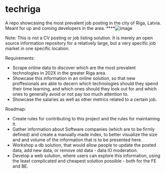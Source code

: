 # techriga
A repo showcasing the most prevalent job posting in the city of Riga, Latvia. Meant for up and coming developers in the area.
****![image](https://github.com/JJeris/techriga/assets/60788469/e5229f62-94f8-4ffb-abf6-feaf473d8490)


Note: This is not a CV posting or job listing solution. It is merely an open source information repository for a relatively large, but a very specific job market in one specific location.

Requirements:
- Scrape online data to discover which are the most prevalent technologies in 202X in the greater Riga area.
- Showcase this information in an online solution, so that new proffesionals are able to decern which technologies should they spend their time learning, and which ones should they look out for and which ones to generally avoid or not pay too much attention to.
- Showcase the salaries as well as other metrics related to a certain job.

Roadmap:
- Create rules for contributing to this project and the rules for maintaining it.
- Gather information about Software companies (which are to be firmly defined) and create a manually made index, to better visualize the size and and volume of the information that is to be presented here.
- Workshop a db solution, that would allow people to update the posted data, add new data, or remove old data - data IO moderation.
- Develop a web solution, where users can explore this information, using the least complicated and cheapest solution possible - both for the FE and BE.

